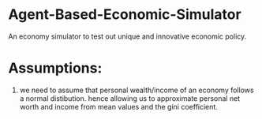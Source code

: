 # Agent-Based-Economic-Simulator
 An economy simulator to test out unique and innovative economic policy.

# Assumptions:
1. we need to assume that personal wealth/income of an economy follows a normal distibution. hence allowing us to approximate personal net worth and income from mean values and the gini coefficient.